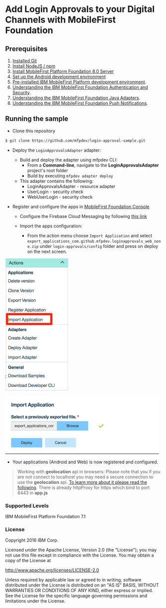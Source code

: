 # Add Login Approvals to your Digital Channels with MobileFirst Foundation

## Prerequisites

1. [Installed Git](https://git-scm.com/book/en/v2/Getting-Started-Installing-Git)
2. [Install NodeJS / npm](https://docs.npmjs.com/getting-started/installing-node)
3. [Install MobileFirst Platform Foundation 8.0 Server](https://mobilefirstplatform.ibmcloud.com/tutorials/en/foundation/8.0/installation-configuration/development/mobilefirst/)
4. [Set up the Android development environment](https://mobilefirstplatform.ibmcloud.com/tutorials/en/foundation/8.0/installation-configuration/development/android/)
5. [Pre-installed IBM MobileFirst Platform development environment](https://mobilefirstplatform.ibmcloud.com/tutorials/en/foundation/8.0/setting-up-your-development-environment/).
6. [Understanding the IBM MobileFirst Foundation Authentication and Security](https://mobilefirstplatform.ibmcloud.com/tutorials/en/foundation/8.0/authentication-and-security/).
7. [Understanding the IBM MobileFirst Foundation Java Adapters](https://mobilefirstplatform.ibmcloud.com/tutorials/en/foundation/8.0/adapters/java-adapters/).
8. [Understanding the IBM MobileFirst Foundation Push Notifications](https://mobilefirstplatform.ibmcloud.com/tutorials/en/foundation/8.0/notifications/).

## Running the sample

- Clone this repository   

 ```bash
 $ git clone https://github.com/mfpdev/login-approval-sample.git
 ```


* Deploy the `LoginApprovalsAdapter` adapter:
   * Build and deploy the adapter using mfpdev CLI:
     * From a **Command-line**, navigate to the **LoginApprovalsAdapter** project's root folder
     * Build by executing `mfpdev adapter deploy`
   * This adapter contains the following:
     * LoginApprovalsAdapter - resource adapter
     * UserLogin - security check
     * WebUserLogin - security check   


* Register and configure the apps in [MobileFirst Foundation Console](http://localhost:9080/mfpconsole/)
  * Configure the Firebase Cloud Messaging by following [this link](https://mobilefirstplatform.ibmcloud.com/tutorials/en/foundation/8.0/notifications/sending-notifications/#google-cloud-messaging--firebase-cloud-messaging)

  * Import the apps configuration:
    * From the action menu choose `Import Application` and select `export_applications_com.github.mfpdev.loginapprovals_web_none.zip` under `login-approvals/config` folder and press on deploy on the next screen.

![Import Application](images/importApp.png)

![Import Application](images/importApp2.png)

* Your applications (Android and Web) is now registered and configured.






> Working with **geolocation** api in browsers:
Please note that you if you are not connect to localhost you may need a secure connection to use the **geolocation** api.
[To learn more about it please read the following](https://developers.google.com/web/updates/2016/04/geolocation-on-secure-contexts-only). There is already httpProxy for https which bind to port 8443 in **app.js**


  ### Supported Levels
  IBM MobileFirst Platform Foundation 7.1

  ### License
  Copyright 2016 IBM Corp.

  Licensed under the Apache License, Version 2.0 (the "License");
  you may not use this file except in compliance with the License.
  You may obtain a copy of the License at

  http://www.apache.org/licenses/LICENSE-2.0

  Unless required by applicable law or agreed to in writing, software
  distributed under the License is distributed on an "AS IS" BASIS,
  WITHOUT WARRANTIES OR CONDITIONS OF ANY KIND, either express or implied.
  See the License for the specific language governing permissions and
  limitations under the License.
